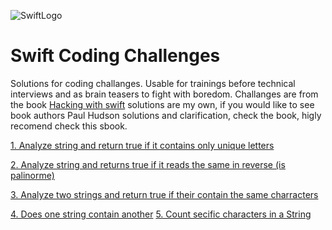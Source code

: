 ![SwiftLogo](https://user-images.githubusercontent.com/774359/29431736-b112c1f8-83a1-11e7-8ac9-3245ffd604f6.png)





# Swift Coding Challenges

Solutions for coding challanges. Usable for trainings before technical interviews and as brain teasers to fight with boredom.
Challanges are from the book [Hacking with swift](https://www.hackingwithswift.com/store/swift-coding-challenges) solutions are my own, if you would like to see book authors Paul Hudson solutions and clarification, check the book, higly recomend check this sbook. 


[1. Analyze string and return true if it contains only unique letters](https://github.com/aivars/Swift-Coding-Challenges/blob/master/Challenges/AreLettersUnique.swift)

[2. Analyze string and returns true if it reads the same in reverse (is palinorme)](https://github.com/aivars/Swift-Coding-Challenges/blob/master/Challenges/2IsStringAPalindrome.swift)

[3. Analyze two strings and return true if their contain the same charracters](https://github.com/aivars/Swift-Coding-Challenges/blob/master/Challenges/3DoesStringsContainSameCharracters.swift)

[4. Does one string contain another](Swift-Coding-Challenges/Challenges/4DoesStringContainOther.swift)
[5. Count secific characters in a String](Swift-Coding-Challenges/Challenges/5CountCharatcters.swift)
